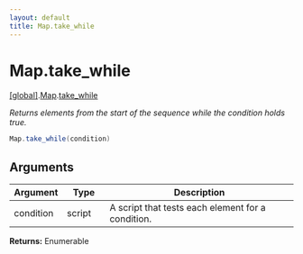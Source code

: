 ```yaml
---
layout: default
title: Map.take_while
---
```


# Map.take_while

[\[global\]]({{site.baseurl}}/docs/).[Map]({{site.baseurl}}/docs/Map/).[take_while]({{site.baseurl}}/docs/Map/take_while/)

_Returns elements from the start of the sequence while the condition holds true._

```cs
Map.take_while(condition)
```

## Arguments

<table>
  <col width="15%">
  <col width="15%">
  <thead>
    <tr>
      <th>Argument</th>
      <th>Type</th>
      <th>Description</th>
    </tr>
  </thead>
  <tbody>
    <tr>
      <td>condition</td>
      <td>script</td>
      <td>A script that tests each element for a condition.</td>
    </tr>
  </tbody>
</table>

**Returns:** Enumerable

